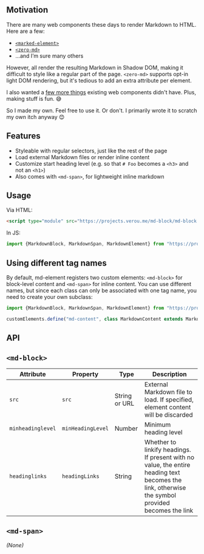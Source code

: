 <section>

# Motivation

There are many web components these days to render Markdown to HTML. Here are a few:

* [`<marked-element>`](https://github.com/PolymerElements/marked-element)
* [`<zero-md>`](https://zerodevx.github.io/zero-md/)
* …and I’m sure many others

However, all render the resulting Markdown in Shadow DOM, making it difficult to style like a regular part of the page.
`<zero-md>` supports opt-in light DOM rendering, but it's tedious to add an extra attribute per element.

I also wanted a [few more things](#features) existing web components didn't have. Plus, making stuff is fun. 😅

So I made my own. Feel free to use it. Or don't. I primarily wrote it to scratch my own itch anyway 😊
</section>

<section>

# Features

* Styleable with regular selectors, just like the rest of the page
* Load external Markdown files or render inline content
* Customize start heading level (e.g. so that `# Foo` becomes a `<h3>` and not an `<h1>`)
* Also comes with `<md-span>`, for lightweight inline markdown

</section>

<section>

# Usage

Via HTML:
```html
<script type="module" src="https://projects.verou.me/md-block/md-block.js"></script>
```

In JS:
```js
import {MarkdownBlock, MarkdownSpan, MarkdownElement} from "https://projects.verou.me/md-block/md-block.js"
```

## Using different tag names

By default, md-element registers two custom elements: `<md-block>` for block-level content and `<md-span>` for inline content.
You can use different names, but since each class can only be associated with one tag name, you need to create your own subclass:

```js
import {MarkdownBlock, MarkdownSpan, MarkdownElement} from "https://projects.verou.me/md-block/md-block.js"

customElements.define("md-content", class MarkdownContent extends MarkdownBlock {});
```

</section>

<section>

# API

## `<md-block>`

| Attribute | Property | Type | Description |
|-----------|----------|------|-------------|
| `src` | `src` | String or URL | External Markdown file to load. If specified, element content will be discarded |
| `minheadinglevel` | `minHeadingLevel` | Number | Minimum heading level |
| `headinglinks` | `headingLinks` | String | Whether to linkify headings. If present with no value, the entire heading text becomes the link, otherwise the symbol provided becomes the link |

## `<md-span>`

*(None)*

</section>